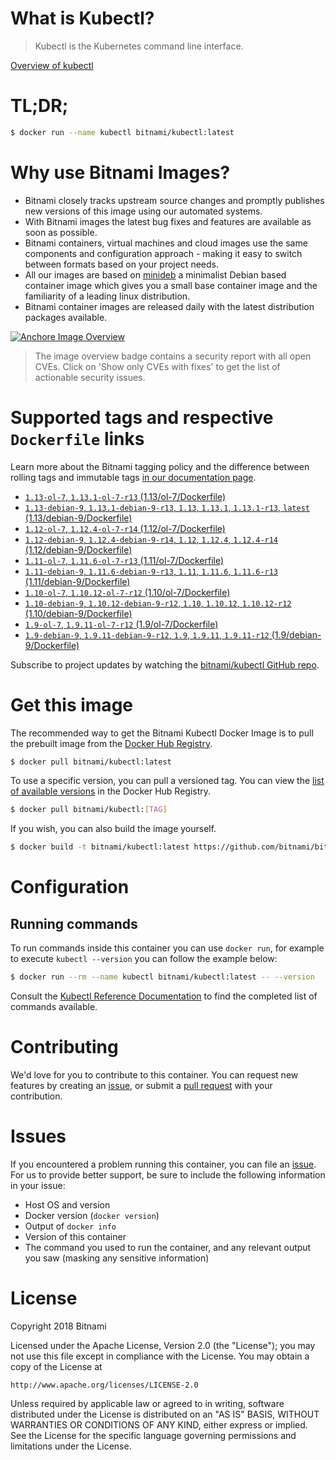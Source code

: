 
# What is Kubectl?

> Kubectl is the Kubernetes command line interface.

[Overview of kubectl](https://kubernetes.io/docs/reference/kubectl/overview/)

# TL;DR;

```bash
$ docker run --name kubectl bitnami/kubectl:latest
```

# Why use Bitnami Images?

* Bitnami closely tracks upstream source changes and promptly publishes new versions of this image using our automated systems.
* With Bitnami images the latest bug fixes and features are available as soon as possible.
* Bitnami containers, virtual machines and cloud images use the same components and configuration approach - making it easy to switch between formats based on your project needs.
* All our images are based on [minideb](https://github.com/bitnami/minideb) a minimalist Debian based container image which gives you a small base container image and the familiarity of a leading linux distribution.
* Bitnami container images are released daily with the latest distribution packages available.

[![Anchore Image Overview](https://anchore.io/service/badges/image/d78d91421e4ccd244f2d91414ea8261cca8468562ae55ab5d184a3739a3cebc5)](https://anchore.io/image/dockerhub/bitnami%2Fkubectl%3Alatest#security)

> The image overview badge contains a security report with all open CVEs. Click on 'Show only CVEs with fixes' to get the list of actionable security issues.

# Supported tags and respective `Dockerfile` links

Learn more about the Bitnami tagging policy and the difference between rolling tags and immutable tags [in our documentation page](https://docs.bitnami.com/containers/how-to/understand-rolling-tags-containers/).


* [`1.13-ol-7`, `1.13.1-ol-7-r13` (1.13/ol-7/Dockerfile)](https://github.com/bitnami/bitnami-docker-kubectl/blob/1.13.1-ol-7-r13/1.13/ol-7/Dockerfile)
* [`1.13-debian-9`, `1.13.1-debian-9-r13`, `1.13`, `1.13.1`, `1.13.1-r13`, `latest` (1.13/debian-9/Dockerfile)](https://github.com/bitnami/bitnami-docker-kubectl/blob/1.13.1-debian-9-r13/1.13/debian-9/Dockerfile)
* [`1.12-ol-7`, `1.12.4-ol-7-r14` (1.12/ol-7/Dockerfile)](https://github.com/bitnami/bitnami-docker-kubectl/blob/1.12.4-ol-7-r14/1.12/ol-7/Dockerfile)
* [`1.12-debian-9`, `1.12.4-debian-9-r14`, `1.12`, `1.12.4`, `1.12.4-r14` (1.12/debian-9/Dockerfile)](https://github.com/bitnami/bitnami-docker-kubectl/blob/1.12.4-debian-9-r14/1.12/debian-9/Dockerfile)
* [`1.11-ol-7`, `1.11.6-ol-7-r13` (1.11/ol-7/Dockerfile)](https://github.com/bitnami/bitnami-docker-kubectl/blob/1.11.6-ol-7-r13/1.11/ol-7/Dockerfile)
* [`1.11-debian-9`, `1.11.6-debian-9-r13`, `1.11`, `1.11.6`, `1.11.6-r13` (1.11/debian-9/Dockerfile)](https://github.com/bitnami/bitnami-docker-kubectl/blob/1.11.6-debian-9-r13/1.11/debian-9/Dockerfile)
* [`1.10-ol-7`, `1.10.12-ol-7-r12` (1.10/ol-7/Dockerfile)](https://github.com/bitnami/bitnami-docker-kubectl/blob/1.10.12-ol-7-r12/1.10/ol-7/Dockerfile)
* [`1.10-debian-9`, `1.10.12-debian-9-r12`, `1.10`, `1.10.12`, `1.10.12-r12` (1.10/debian-9/Dockerfile)](https://github.com/bitnami/bitnami-docker-kubectl/blob/1.10.12-debian-9-r12/1.10/debian-9/Dockerfile)
* [`1.9-ol-7`, `1.9.11-ol-7-r12` (1.9/ol-7/Dockerfile)](https://github.com/bitnami/bitnami-docker-kubectl/blob/1.9.11-ol-7-r12/1.9/ol-7/Dockerfile)
* [`1.9-debian-9`, `1.9.11-debian-9-r12`, `1.9`, `1.9.11`, `1.9.11-r12` (1.9/debian-9/Dockerfile)](https://github.com/bitnami/bitnami-docker-kubectl/blob/1.9.11-debian-9-r12/1.9/debian-9/Dockerfile)

Subscribe to project updates by watching the [bitnami/kubectl GitHub repo](https://github.com/bitnami/bitnami-docker-kubectl).

# Get this image

The recommended way to get the Bitnami Kubectl Docker Image is to pull the prebuilt image from the [Docker Hub Registry](https://hub.docker.com/r/bitnami/kubectl).

```bash
$ docker pull bitnami/kubectl:latest
```

To use a specific version, you can pull a versioned tag. You can view the [list of available versions](https://hub.docker.com/r/bitnami/kubectl/tags/) in the Docker Hub Registry.

```bash
$ docker pull bitnami/kubectl:[TAG]
```

If you wish, you can also build the image yourself.

```bash
$ docker build -t bitnami/kubectl:latest https://github.com/bitnami/bitnami-docker-kubectl.git
```

# Configuration

## Running commands

To run commands inside this container you can use `docker run`, for example to execute `kubectl --version` you can follow the example below:

```bash
$ docker run --rm --name kubectl bitnami/kubectl:latest -- --version
```

Consult the [Kubectl Reference Documentation](https://kubernetes.io/docs/reference/generated/kubectl/kubectl-commands) to find the completed list of commands available.

# Contributing

We'd love for you to contribute to this container. You can request new features by creating an [issue](https://github.com/bitnami/bitnami-docker-kubectl/issues), or submit a [pull request](https://github.com/bitnami/bitnami-docker-kubectl/pulls) with your contribution.

# Issues

If you encountered a problem running this container, you can file an [issue](https://github.com/bitnami/bitnami-docker-kubectl/issues). For us to provide better support, be sure to include the following information in your issue:

- Host OS and version
- Docker version (`docker version`)
- Output of `docker info`
- Version of this container
- The command you used to run the container, and any relevant output you saw (masking any sensitive information)

# License

Copyright 2018 Bitnami

Licensed under the Apache License, Version 2.0 (the "License");
you may not use this file except in compliance with the License.
You may obtain a copy of the License at

    http://www.apache.org/licenses/LICENSE-2.0

Unless required by applicable law or agreed to in writing, software
distributed under the License is distributed on an "AS IS" BASIS,
WITHOUT WARRANTIES OR CONDITIONS OF ANY KIND, either express or implied.
See the License for the specific language governing permissions and
limitations under the License.
